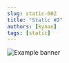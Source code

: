 ```yaml
---
slug: static-002
title: "Static #2"
authors: [kynan]
tags: [static]
---
```


![Example banner](/img/stories/static/002.PNG)
